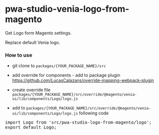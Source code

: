# pwa-studio-venia-logo-from-magento

Get Logo form Magento settings.

Replace default Venia logo.

### How to use

- git clone to `packages/{YOUR_PACKAGE_NAME}/src`

- add override for components - add to package plugin https://github.com/LucasCalazans/override-mapping-webpack-plugin

- create override file `packages/{YOUR_PACKAGE_NAME}/src/override/@magento/venia-ui/lib/components/Logo/logo.js`


- add to `packages/{YOUR_PACKAGE_NAME}/src/override/@magento/venia-ui/lib/components/Logo/logo.js` following code

<pre>
import Logo from 'src/pwa-studio-logo-from-magento/logo';
export default Logo;
</pre>

